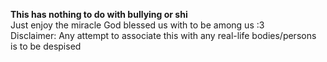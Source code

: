 **This has nothing to do with bullying or shi**
<br> Just enjoy the miracle God blessed us with to be among us :3
<br> Disclaimer: Any attempt to associate this with any real-life bodies/persons is to be despised
